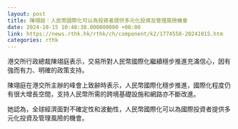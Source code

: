 ```yaml
---
layout: post
title: 陳翊庭：人民幣國際化可以為投資者提供多元化投資及管理風險機會
date: 2024-10-15 10:48:38.000000000 +08:00
link: https://news.rthk.hk/rthk/ch/component/k2/1774558-20241015.htm
categories: rthk
---
```


港交所行政總裁陳翊庭表示，交易所對人民幣國際化繼續穩步推進充滿信心，因有強而有力、明確的政策支持。

陳翊庭在港交所主辦的峰會上致辭時表示，人民幣國際化穩步推進，國際化程度仍有很大增長空間，支持人民幣所需的跨境基礎設施和網路亦不斷改進。

她認為，全球經濟面對不確定性和波動性，人民幣國際化可以為國際投資者提供多元化投資及管理風險的機會。

